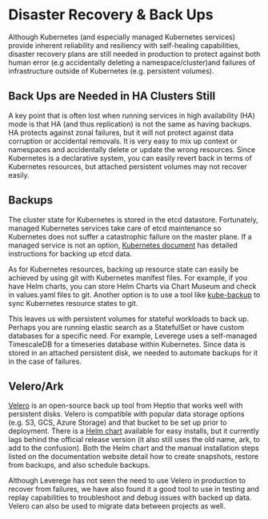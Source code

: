 # Disaster Recovery & Back Ups
Although Kubernetes (and especially managed Kubernetes services) provide inherent reliability and resiliency with self-healing capabilities, disaster recovery plans are still needed in production to protect against both human error (e.g accidentally deleting a namespace/cluster)and failures of infrastructure outside of Kubernetes (e.g. persistent volumes). 

## Back Ups are Needed in HA Clusters Still
A key point that is often lost when running services in high availability (HA) mode is that HA (and thus replication) is not the same as having backups. HA protects against zonal failures, but it will not protect against data corruption or accidental removals. It is very easy to mix up context or namespaces and accidentally delete or update the wrong resources. Since Kubernetes is a declarative system, you can easily revert back in terms of Kubernetes resources, but attached persistent volumes may not recover easily. 

## Backups
The cluster state for Kubernetes is stored in the etcd datastore. Fortunately, managed Kubernetes services take care of etcd maintenance so Kubernetes does not suffer a catastrophic failure on the master plane. If a managed service is not an option, [Kubernetes document](https://kubernetes.io/docs/getting-started-guides/ubuntu/backups/) has detailed instructions for backing up etcd data. 

As for Kubernetes resources, backing up resource state can easily be achieved by using git with Kubernetes manifest files. For example, if you have Helm charts, you can store Helm Charts via Chart Museum and check in values.yaml files to git. Another option is to use a tool like [kube-backup](https://github.com/pieterlange/kube-backup) to sync Kubernetes resource states to git. 

This leaves us with persistent volumes for stateful workloads to back up. Perhaps you are running elastic search as a StatefulSet or have custom databases for a specific need. For example, Leverege uses a self-managed TimescaleDB for a timeseries database within Kubernetes. Since data is stored in an attached persistent disk, we needed to automate backups for it in the case of failures. 

## Velero/Ark
[Velero](https://github.com/heptio/velero/) is an open-source back up tool from Heptio that works well with persistent disks. Velero is compatible with popular data storage options (e.g. S3, GCS, Azure Storage) and that bucket to be set up prior to deployment. There is a [Helm chart](https://github.com/helm/charts/tree/master/stable/ark) available for easy installs, but it currently lags behind the official release version (it also still uses the old name, ark, to add to the confusion). Both the Helm chart and the manual installation steps listed on the documentation website detail how to create snapshots, restore from backups, and also schedule backups. 

Although Leverege has not seen the need to use Velero in production to recover from failures, we have also found it a good tool to use in testing and replay capabilities to troubleshoot and debug issues with backed up data. Velero can also be used to migrate data between projects as well. 
